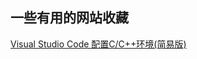 ## 一些有用的网站收藏

[Visual Studio Code 配置C/C++环境(简易版)](https://www.cnblogs.com/esllovesn/p/10012653.html)
